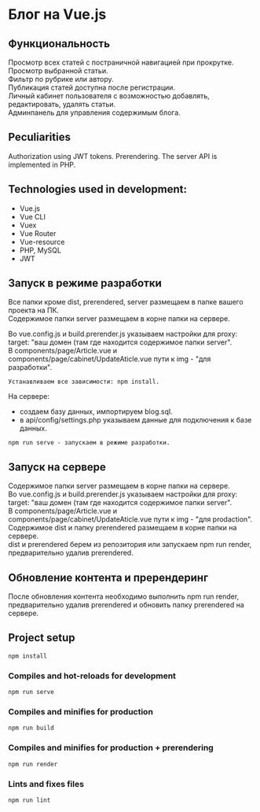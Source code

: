 # Блог на Vue.js

## Функциональность
Просмотр всех статей с постраничной навигацией при прокрутке.  
Просмотр выбранной статьи.  
Фильтр по рубрике или автору.  
Публикация статей доступна после регистрации.  
Личный кабинет пользователя с возможностью добавлять, редактировать, удалять статьи.  
Админпанель для управления содержимым блога.

## Peculiarities
Authorization using JWT tokens.
Prerendering.
The server API is implemented in PHP.

## Technologies used in development:
- Vue.js
- Vue CLI
- Vuex
- Vue Router
- Vue-resource
- PHP, MySQL
- JWT

## Запуск в режиме разработки
Все папки кроме dist, prerendered, server размещаем в папке вашего проекта на ПК.  
Содержимое папки server размещаем в корне папки на сервере.  

Во vue.config.js и build.prerender.js указываем настройки для proxy: target: "ваш домен (там где находится содержимое папки server".  
В components/page/Article.vue и components/page/cabinet/UpdateAticle.vue пути к img - "для разработки".
```  
Устанавливаем все зависимости: npm install.
```  

На сервере:
- создаем базу данных, импортируем blog.sql.
- в api/config/settings.php указываем данные для подключения к базе данных.

````
npm run serve - запускаем в режиме разработки.
````

## Запуск на сервере 
Содержимое папки server размещаем в корне папки на сервере.  
Во vue.config.js и build.prerender.js указываем настройки для proxy: target: "ваш домен (там где находится содержимое папки server".  
В components/page/Article.vue и components/page/cabinet/UpdateAticle.vue пути к img - "для prodaction".  
Содержимое dist и папку prerendered размещаем в корне папки на сервере.  
dist и prerendered берем из репозитория или запускаем npm run render, предварительно удалив prerendered.

## Обновление контента и пререндеринг
После обновления контента необходимо выполнить npm run render, предварительно удалив prerendered и обновить папку prerendered на сервере.

## Project setup
```
npm install
```

### Compiles and hot-reloads for development
```
npm run serve
```

### Compiles and minifies for production
```
npm run build
```
### Compiles and minifies for production + prerendering
```
npm run render
```

### Lints and fixes files
```
npm run lint
``` 

